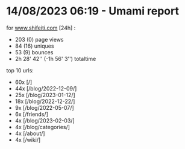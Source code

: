 # 14/08/2023 06:19 - Umami report
for www.shifeiti.com [24h] :

 - 203 (0) page views
 - 84 (16) uniques
 - 53 (9) bounces
 - 2h 28' 42'' (-1h 56' 3'') totaltime


top 10 urls:
 - 60x [/]
 - 44x [/blog/2022-12-09/]
 - 25x [/blog/2023-01-12/]
 - 18x [/blog/2022-12-22/]
 - 9x [/blog/2022-05-07/]
 - 6x [/friends/]
 - 4x [/blog/2023-02-03/]
 - 4x [/blog/categories/]
 - 4x [/about/]
 - 4x [/wiki/]


